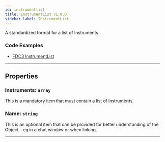 ```yaml
---
id: instrumentlist
title: InstrumentList v1.0.0
sidebar_label: InstrumentList
---
```


A standardized format for a list of Instruments.

### Code Examples

* [FDC3 InstrumentList](https://github.com/FDC3/ContextData/blob/master/src/examples/InstrumentList.ts)

---

## Properties

###  Instruments: `array`

This is a <span class="mandatory property">mandatory</span> item that must contain a list of <span class="object property">Instruments</span>.

###  Name: `string`

This is an <span class="optional property">optional</span> item that can be provided for better understanding of the Object – eg in a chat window or when linking.

---
